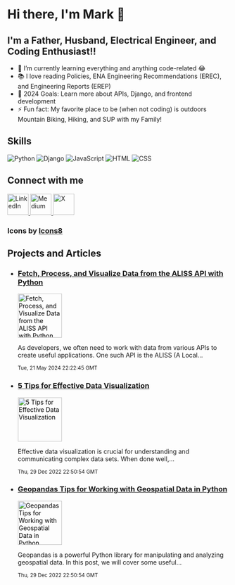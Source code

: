 # Hi there, I'm Mark 👋

## I'm a Father, Husband, Electrical Engineer, and Coding Enthusiast!!

- 🌱 I’m currently learning everything and anything code-related 😂
- 📚 I love reading Policies, ENA Engineering Recommendations (EREC), and Engineering Reports (EREP)
- 🎯 2024 Goals: Learn more about APIs, Django, and frontend development
- ⚡ Fun fact: My favorite place to be (when not coding) is outdoors Mountain Biking, Hiking, and SUP with my Family!

## Skills
![Python](https://img.shields.io/badge/Python-3776AB?style=for-the-badge&logo=python&logoColor=white)
![Django](https://img.shields.io/badge/Django-092E20?style=for-the-badge&logo=django&logoColor=white)
![JavaScript](https://img.shields.io/badge/JavaScript-F7DF1E?style=for-the-badge&logo=javascript&logoColor=black)
![HTML](https://img.shields.io/badge/HTML-E34F26?style=for-the-badge&logo=html5&logoColor=white)
![CSS](https://img.shields.io/badge/CSS-1572B6?style=for-the-badge&logo=css3&logoColor=white)

## Connect with me

<a href="https://www.linkedin.com/in/markfriese1" target="_blank">
  <img src="https://img.icons8.com/color/48/linkedin.png" alt="LinkedIn" style="width: 48px; height: 48px;">
</a>
<a href="https://medium.com/@mark.friese.meng" target="_blank">
  <img src="https://img.icons8.com/color/48/medium-logo.png" alt="Medium" style="width: 48px; height: 48px;">
</a>
<a href="https://x.com/MarkFrieseMEng" target="_blank">
  <img src="https://img.icons8.com/color/48/twitterx--v2.png" alt="X" style="width: 48px; height: 48px;">
</a>

### Icons by [Icons8](https://icons8.com)

## Projects and Articles

<!-- START_MEDIUM_ARTICLES -->
- ### [Fetch, Process, and Visualize Data from the ALISS API with Python](https://medium.com/@mark.friese.meng/fetch-process-and-visualize-data-from-the-aliss-api-with-python-6d1b6694cd90?source=rss-adce0ee9bcb9------2)
  <a href="https://medium.com/@mark.friese.meng/fetch-process-and-visualize-data-from-the-aliss-api-with-python-6d1b6694cd90?source=rss-adce0ee9bcb9------2" style="text-decoration: none; color: black;">
    <img src="https://cdn-images-1.medium.com/max/1024/1*0n4szkOCYPce8fGq5OiVHA.jpeg" alt="Fetch, Process, and Visualize Data from the ALISS API with Python" style="width: 100px; height: 100px;">
  </a>
  <p>As developers, we often need to work with data from various APIs to create useful applications. One such API is the ALISS (A Local...</p>
  <small>Tue, 21 May 2024 22:22:45 GMT</small>

- ### [5 Tips for Effective Data Visualization](https://medium.com/@mark.friese.meng/5-tips-for-effective-data-visualization-99556b8d558e?source=rss-adce0ee9bcb9------2)
  <a href="https://medium.com/@mark.friese.meng/5-tips-for-effective-data-visualization-99556b8d558e?source=rss-adce0ee9bcb9------2" style="text-decoration: none; color: black;">
    <img src="https://cdn-images-1.medium.com/max/1024/1*0n4szkOCYPce8fGq5OiVHA.jpeg" alt="5 Tips for Effective Data Visualization" style="width: 100px; height: 100px;">
  </a>
  <p>Effective data visualization is crucial for understanding and communicating complex data sets. When done well,...</p>
  <small>Thu, 29 Dec 2022 22:50:54 GMT</small>

- ### [Geopandas Tips for Working with Geospatial Data in Python](https://medium.com/@mark.friese.meng/geopandas-tips-for-working-with-geospatial-data-in-python-ab1dbc7b3263?source=rss-adce0ee9bcb9------2)
  <a href="https://medium.com/@mark.friese.meng/geopandas-tips-for-working-with-geospatial-data-in-python-ab1dbc7b3263?source=rss-adce0ee9bcb9------2" style="text-decoration: none; color: black;">
    <img src="https://cdn-images-1.medium.com/max/1024/1*0n4szkOCYPce8fGq5OiVHA.jpeg" alt="Geopandas Tips for Working with Geospatial Data in Python" style="width: 100px; height: 100px;">
  </a>
  <p>Geopandas is a powerful Python library for manipulating and analyzing geospatial data. In this post, we will cover some useful...</p>
  <small>Thu, 29 Dec 2022 22:50:54 GMT</small>
<!-- END_MEDIUM_ARTICLES -->

<br />
<br />

[linkedin]: https://www.linkedin.com/in/markfriese1
[medium]: https://medium.com/@mark.friese.meng
[X]: https://x.com/Mark
